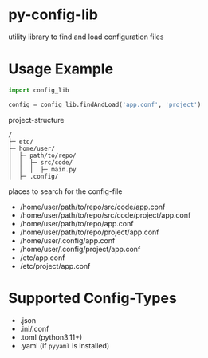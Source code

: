 # py-config-lib
utility library to find and load configuration files


# Usage Example

```python
import config_lib

config = config_lib.findAndLoad('app.conf', 'project')
```
project-structure
```
/
├─ etc/
├─ home/user/
│  ├─ path/to/repo/
│  │  ├─ src/code/
│  │  │  ├─ main.py
│  ├─ .config/
```
places to search for the config-file
- /home/user/path/to/repo/src/code/app.conf
- /home/user/path/to/repo/src/code/project/app.conf
- /home/user/path/to/repo/app.conf
- /home/user/path/to/repo/project/app.conf
- /home/user/.config/app.conf
- /home/user/.config/project/app.conf
- /etc/app.conf
- /etc/project/app.conf

# Supported Config-Types
- .json
- .ini/.conf
- .toml (python3.11+)
- .yaml (if `pyyaml` is installed)
